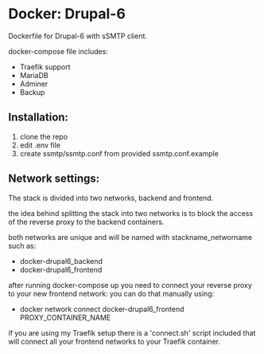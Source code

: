 # Docker: Drupal-6
Dockerfile for Drupal-6 with sSMTP client.

docker-compose file includes:
 - Traefik support
 - MariaDB
 - Adminer
 - Backup

## Installation:
1. clone the repo
2. edit .env file
3. create ssmtp/ssmtp.conf from provided ssmtp.conf.example

## Network settings:
The stack is divided into two networks, backend and frontend.

the idea behind splitting the stack into two networks
is to block the access of the reverse proxy to the backend containers.

both networks are unique and will be named with stackname_networname such as:

- docker-drupal6_backend
- docker-drupal6_frontend

after running docker-compose up you need to connect your reverse proxy to your new frontend network:
 you can do that manually using:
 - docker network connect docker-drupal6_frontend PROXY_CONTAINER_NAME

if you are using my Traefik setup there is a 'connect.sh' script included
that will connect all your frontend networks to your Traefik container.

